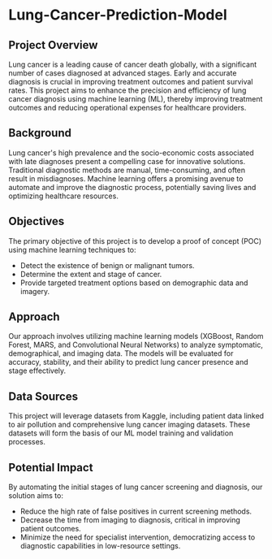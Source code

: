 # Lung-Cancer-Prediction-Model  
## Project Overview

Lung cancer is a leading cause of cancer death globally, with a significant number of cases diagnosed at advanced stages. Early and accurate diagnosis is crucial in improving treatment outcomes and patient survival rates. This project aims to enhance the precision and efficiency of lung cancer diagnosis using machine learning (ML), thereby improving treatment outcomes and reducing operational expenses for healthcare providers.

## Background

Lung cancer's high prevalence and the socio-economic costs associated with late diagnoses present a compelling case for innovative solutions. Traditional diagnostic methods are manual, time-consuming, and often result in misdiagnoses. Machine learning offers a promising avenue to automate and improve the diagnostic process, potentially saving lives and optimizing healthcare resources.

## Objectives

The primary objective of this project is to develop a proof of concept (POC) using machine learning techniques to:
- Detect the existence of benign or malignant tumors.
- Determine the extent and stage of cancer.
- Provide targeted treatment options based on demographic data and imagery.

## Approach

Our approach involves utilizing machine learning models (XGBoost, Random Forest, MARS, and Convolutional Neural Networks) to analyze symptomatic, demographical, and imaging data. The models will be evaluated for accuracy, stability, and their ability to predict lung cancer presence and stage effectively.

## Data Sources

This project will leverage datasets from Kaggle, including patient data linked to air pollution and comprehensive lung cancer imaging datasets. These datasets will form the basis of our ML model training and validation processes.

## Potential Impact

By automating the initial stages of lung cancer screening and diagnosis, our solution aims to:
- Reduce the high rate of false positives in current screening methods.
- Decrease the time from imaging to diagnosis, critical in improving patient outcomes.
- Minimize the need for specialist intervention, democratizing access to diagnostic capabilities in low-resource settings.
